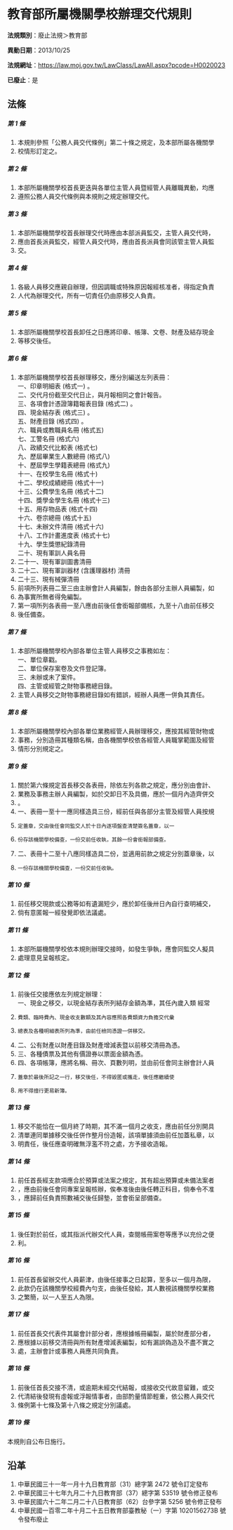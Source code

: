 # 教育部所屬機關學校辦理交代規則

**法規類別**：廢止法規＞教育部

**異動日期**：2013/10/25  

**法規網址**：https://law.moj.gov.tw/LawClass/LawAll.aspx?pcode=H0020023

**已廢止**：是



## 法條
##### 第 1 條
1. 本規則參照「公務人員交代條例」第二十條之規定，及本部所屬各機關學
1. 校情形訂定之。

##### 第 2 條
1. 本部所屬機關學校首長更迭與各單位主管人員暨經管人員離職異動，均應
1. 遵照公務人員交代條例與本規則之規定辦理交代。

##### 第 3 條
1. 本部所屬機關學校首長辦理交代時應由本部派員監交，主管人員交代時，
1. 應由首長派員監交，經管人員交代時，應由首長派員會同該管主管人員監
1. 交。

##### 第 4 條
1. 各級人員移交應親自辦理，但因調職或特殊原因報經核准者，得指定負責
1. 人代為辦理交代，所有一切責任仍由原移交人負責。

##### 第 5 條
1. 本部所屬機關學校首長卸任之日應將印章、帳簿、文卷、財產及結存現金
1. 等移交後任。

##### 第 6 條
1. 本部所屬機關學校首長辦理移交，應分別編送左列表冊：  
一、印章明細表 (格式一) 。  
二、交代月份截至交代日止，與月報相同之會計報告。  
三、各項會計憑證簿籍報表目錄 (格式二) 。  
四、現金結存表 (格式三) 。  
五、財產目錄 (格式四) 。  
六、職員或教職員名冊 (格式五)  
七、工警名冊 (格式六)  
八、政績交代比較表 (格式七)  
九、歷屆畢業生人數總冊 (格式八)  
十、歷屆學生學籍表總冊 (格式九)  
十一、在校學生名冊 (格式十)  
十二、學校成績總冊 (格式十一)  
十三、公費學生名冊 (格式十二)  
十四、獎學金學生名冊 (格式十三)  
十五、用存物品表 (格式十四)  
十六、卷宗總冊 (格式十五)  
十七、未辦文件清冊 (格式十六)  
十八、工作計畫進度表 (格式十七)  
十九、學生獎懲紀錄清冊  
二十、現有軍訓人員名冊
1. 二十一、現有軍訓圖書清冊
1. 二十二、現有軍訓器材 (含護理器材) 清冊
1. 二十三、現有械彈清冊
1. 前項所列表冊二至三由主辦會計人員編製，餘由各部分主辦人員編製，如
1. 為事實所無者得免編製。
1. 第一項所列各表冊一至八應由前後任會銜報部備核，九至十八由前任移交
1. 後任備查。

##### 第 7 條
1. 本部所屬機關學校內部各單位主管人員移交之事務如左：  
一、單位章戳。  
二、單位保存案卷及文件登記簿。  
三、未辦或未了案件。  
四、主管或經管之財物事務總目錄。
1. 主管人員移交之財物事務總目錄如有錯誤，經辦人員應一併負其責任。

##### 第 8 條
1. 本部所屬機關學校內部各單位業務經管人員辦理移交，應按其經管財物或
1. 事務，分別造冊其種類名稱，由各機關學校依各經管人員職掌範圍及經管
1. 情形分別規定之。

##### 第 9 條
1. 關於第六條規定首長移交各表冊，除依左列各款之規定，應分別由會計、
1. 業務及事務主辦人員編製，如於交卸日不及具備，應於一個月內造齊併交
1. 。
1. 一、表冊一至十一應同樣造具三份，經前任與各部分主管及經管人員按規
1.     定蓋章，交由後任會同監交人於十日內逐項盤查清楚簽名蓋章，以一
1.     份存該機關學校備查，一份交前任收執，其餘一份會銜報部備查。
1. 二、表冊十二至十八應同樣造具二份，並適用前款之規定分別蓋章後，以
1.     一份存該機關學校備查，一份交前任收執。

##### 第 10 條
1. 前任移交現款或公務等如有遺漏短少，應於卸任後卅日內自行查明補交，
1. 倘有意匿報一經發覺即依法議處。

##### 第 11 條
1. 本部所屬機關學校依本規則辦理交接時，如發生爭執，應會同監交人擬具
1. 處理意見呈報核定。

##### 第 12 條
1. 前後任交接應依左列規定辦理：  
一、現金之移交，以現金結存表所列結存金額為準，其任內歲入類  經常
1.     費類、臨時費內、現金收支數額及其內容應照各費類資力負擔交代彙
1.     總表及各種明細表所列為準，由前任檢同憑證一併移交。
1. 二、公有財產以財產目錄及財產增減表暨以前移交清冊為憑。
1. 三、各種債票及其他有價證券以票面金額為憑。
1. 四、各項帳簿，應將名稱、冊次、頁數列明，並由前任會同主辦會計人員
1.     蓋章於最後所記之一行，移交後任，不得毀匿或攜走，後任應繼續使
1.     用不得擅行更易新簿。

##### 第 13 條
1. 移交不能恰在一個月終了時期，其不滿一個月之收支，應由前任分別開具
1. 清單連同單據移交後任併作整月份造報，該項單據須由前任加蓋私章，以
1. 明責任，後任應查明確無浮濫不符之處，方予接收造報。

##### 第 14 條
1. 前任首長經支款項應合於預算或法案之規定，其有超出預算或未備法案者
1. ，應由前後任會同專案呈報核辦，俟奉准後由後任轉正科目，倘奉令不准
1. ，應歸前任負責照數補交後任歸墊，並會銜呈部備查。

##### 第 15 條
1. 後任對於前任，或其指派代辦交代人員，查閱帳冊案卷等應予以充份之便
1. 利。

##### 第 16 條
1. 前任首長留辦交代人員薪津，由後任接事之日起算，至多以一個月為限，
1. 此款仍在該機關學校經費內勻支，由後任發給，其人數視該機關學校業務
1. 之繁簡，以一人至五人為限。

##### 第 17 條
1. 前任首長交代表件其屬會計部分者，應根據帳冊編製，屬於財產部分者，
1. 應根據以前移交清冊與所有財產增減表編製，如有漏誤偽造及不盡不實之
1. 處，主辦會計或事務人員應共同負責。

##### 第 18 條
1. 前後任首長交接不清，或逾期未經交代結報，或接收交代故意留難，或交
1. 代清結後發現有虛報或浮報情事者，由部酌量情節輕重，依公務人員交代
1. 條例第十七條及第十八條之規定分別議處。

##### 第 19 條
本規則自公布日施行。

## 沿革
1. 中華民國三十一年一月十九日教育部（31）總字第 2472 號令訂定發布
1. 中華民國三十七年九月二十九日教育部（37）總字第 53519  號令修正發布
1. 中華民國六十二年二月二十八日教育部（62）台參字第 5256 號令修正發布
1. 中華民國一百零二年十月二十五日教育部臺教秘（一）字第 1020156273B  號令發布廢止
